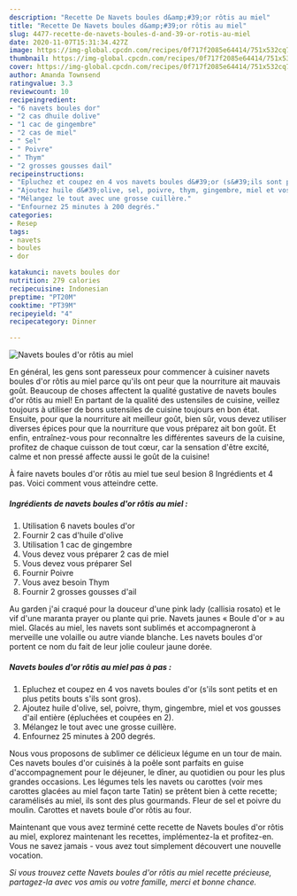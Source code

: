```yaml
---
description: "Recette De Navets boules d&amp;#39;or rôtis au miel"
title: "Recette De Navets boules d&amp;#39;or rôtis au miel"
slug: 4477-recette-de-navets-boules-d-and-39-or-rotis-au-miel
date: 2020-11-07T15:31:34.427Z
image: https://img-global.cpcdn.com/recipes/0f717f2085e64414/751x532cq70/navets-boules-dor-rotis-au-miel-photo-principale-de-la-recette.jpg
thumbnail: https://img-global.cpcdn.com/recipes/0f717f2085e64414/751x532cq70/navets-boules-dor-rotis-au-miel-photo-principale-de-la-recette.jpg
cover: https://img-global.cpcdn.com/recipes/0f717f2085e64414/751x532cq70/navets-boules-dor-rotis-au-miel-photo-principale-de-la-recette.jpg
author: Amanda Townsend
ratingvalue: 3.3
reviewcount: 10
recipeingredient:
- "6 navets boules dor"
- "2 cas dhuile dolive"
- "1 cac de gingembre"
- "2 cas de miel"
- " Sel"
- " Poivre"
- " Thym"
- "2 grosses gousses dail"
recipeinstructions:
- "Epluchez et coupez en 4 vos navets boules d&#39;or (s&#39;ils sont petits et en plus petits bouts s&#39;ils sont gros)."
- "Ajoutez huile d&#39;olive, sel, poivre, thym, gingembre, miel et vos gousses d&#39;ail entière (épluchées et coupées en 2)."
- "Mélangez le tout avec une grosse cuillère."
- "Enfournez 25 minutes à 200 degrés."
categories:
- Resep
tags:
- navets
- boules
- dor

katakunci: navets boules dor 
nutrition: 279 calories
recipecuisine: Indonesian
preptime: "PT20M"
cooktime: "PT39M"
recipeyield: "4"
recipecategory: Dinner

---
```



![Navets boules d&#39;or rôtis au miel](https://img-global.cpcdn.com/recipes/0f717f2085e64414/751x532cq70/navets-boules-dor-rotis-au-miel-photo-principale-de-la-recette.jpg)

En général, les gens sont paresseux pour commencer à cuisiner navets boules d&#39;or rôtis au miel parce qu'ils ont peur que la nourriture ait mauvais goût. Beaucoup de choses affectent la qualité gustative de navets boules d&#39;or rôtis au miel! En partant de la qualité des ustensiles de cuisine, veillez toujours à utiliser de bons ustensiles de cuisine toujours en bon état. Ensuite, pour que la nourriture ait meilleur goût, bien sûr, vous devez utiliser diverses épices pour que la nourriture que vous préparez ait bon goût. Et enfin, entraînez-vous pour reconnaître les différentes saveurs de la cuisine, profitez de chaque cuisson de tout cœur, car la sensation d'être excité, calme et non pressé affecte aussi le goût de la cuisine!

<!--inarticleads1-->

À faire navets boules d&#39;or rôtis au miel tue seul besion 8 Ingrédients et 4 pas. Voici comment vous atteindre cette.

##### Ingrédients de navets boules d&#39;or rôtis au miel :

1. Utilisation 6 navets boules d&#39;or
1. Fournir 2 cas d&#39;huile d&#39;olive
1. Utilisation 1 cac de gingembre
1. Vous devez vous préparer 2 cas de miel
1. Vous devez vous préparer  Sel
1. Fournir  Poivre
1. Vous avez besoin  Thym
1. Fournir 2 grosses gousses d&#39;ail


Au garden j&#39;ai craqué pour la douceur d&#39;une pink lady (callisia rosato) et le vif d&#39;une maranta prayer ou plante qui prie. Navets jaunes « Boule d&#39;or » au miel. Glacés au miel, les navets sont sublimés et accompagneront à merveille une volaille ou autre viande blanche. Les navets boules d&#39;or portent ce nom du fait de leur jolie couleur jaune dorée. 

<!--inarticleads2-->

##### Navets boules d&#39;or rôtis au miel pas à pas :

1. Epluchez et coupez en 4 vos navets boules d&#39;or (s&#39;ils sont petits et en plus petits bouts s&#39;ils sont gros).
1. Ajoutez huile d&#39;olive, sel, poivre, thym, gingembre, miel et vos gousses d&#39;ail entière (épluchées et coupées en 2).
1. Mélangez le tout avec une grosse cuillère.
1. Enfournez 25 minutes à 200 degrés.


Nous vous proposons de sublimer ce délicieux légume en un tour de main. Ces navets boules d&#39;or cuisinés à la poêle sont parfaits en guise d&#39;accompagnement pour le déjeuner, le dîner, au quotidien ou pour les plus grandes occasions. Les légumes tels les navets ou carottes (voir mes carottes glacées au miel façon tarte Tatin) se prêtent bien à cette recette; caramélisés au miel, ils sont des plus gourmands. Fleur de sel et poivre du moulin. Carottes et navets boule d&#39;or rôtis au four. 

<!--inarticleads1-->

<p>
Maintenant que vous avez terminé cette recette de Navets boules d&#39;or rôtis au miel, explorez maintenant les recettes, implémentez-la et profitez-en. Vous ne savez jamais - vous avez tout simplement découvert une nouvelle vocation.
</p>

<p>
<i>Si vous trouvez cette Navets boules d&#39;or rôtis au miel recette précieuse, partagez-la avec vos amis ou votre famille, merci et bonne chance.</i>
</p>
